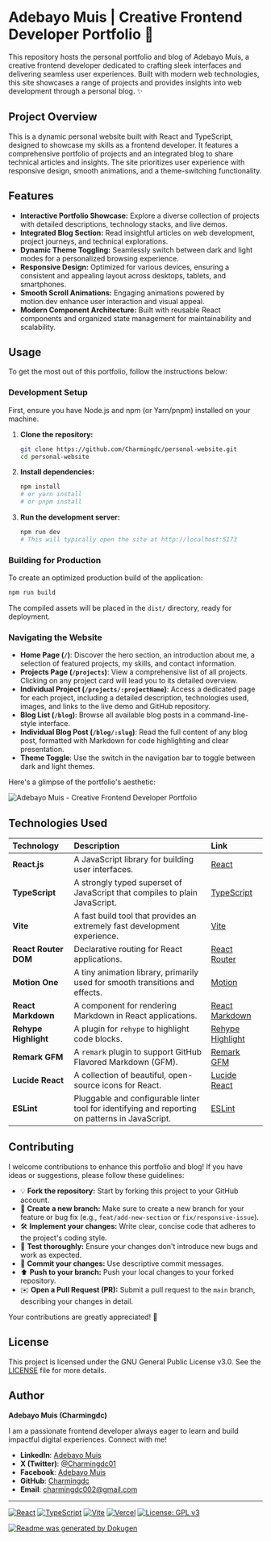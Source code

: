 # Adebayo Muis | Creative Frontend Developer Portfolio 🚀

This repository hosts the personal portfolio and blog of Adebayo Muis, a creative frontend developer dedicated to crafting sleek interfaces and delivering seamless user experiences. Built with modern web technologies, this site showcases a range of projects and provides insights into web development through a personal blog. ✨

## Project Overview

This is a dynamic personal website built with React and TypeScript, designed to showcase my skills as a frontend developer. It features a comprehensive portfolio of projects and an integrated blog to share technical articles and insights. The site prioritizes user experience with responsive design, smooth animations, and a theme-switching functionality.

## Features

*   **Interactive Portfolio Showcase:** Explore a diverse collection of projects with detailed descriptions, technology stacks, and live demos.
*   **Integrated Blog Section:** Read insightful articles on web development, project journeys, and technical explorations.
*   **Dynamic Theme Toggling:** Seamlessly switch between dark and light modes for a personalized browsing experience.
*   **Responsive Design:** Optimized for various devices, ensuring a consistent and appealing layout across desktops, tablets, and smartphones.
*   **Smooth Scroll Animations:** Engaging animations powered by motion.dev enhance user interaction and visual appeal.
*   **Modern Component Architecture:** Built with reusable React components and organized state management for maintainability and scalability.

## Usage

To get the most out of this portfolio, follow the instructions below:

### Development Setup

First, ensure you have Node.js and npm (or Yarn/pnpm) installed on your machine.

1.  **Clone the repository:**
    ```bash
    git clone https://github.com/Charmingdc/personal-website.git
    cd personal-website
    ```

2.  **Install dependencies:**
    ```bash
    npm install
    # or yarn install
    # or pnpm install
    ```

3.  **Run the development server:**
    ```bash
    npm run dev
    # This will typically open the site at http://localhost:5173
    ```

### Building for Production

To create an optimized production build of the application:

```bash
npm run build
```

The compiled assets will be placed in the `dist/` directory, ready for deployment.

### Navigating the Website

*   **Home Page (`/`)**: Discover the hero section, an introduction about me, a selection of featured projects, my skills, and contact information.
*   **Projects Page (`/projects`)**: View a comprehensive list of all projects. Clicking on any project card will lead you to its detailed overview.
*   **Individual Project (`/projects/:projectName`)**: Access a dedicated page for each project, including a detailed description, technologies used, images, and links to the live demo and GitHub repository.
*   **Blog List (`/blog`)**: Browse all available blog posts in a command-line-style interface.
*   **Individual Blog Post (`/blog/:slug`)**: Read the full content of any blog post, formatted with Markdown for code highlighting and clear presentation.
*   **Theme Toggle**: Use the switch in the navigation bar to toggle between dark and light themes.

Here's a glimpse of the portfolio's aesthetic:

![Adebayo Muis - Creative Frontend Developer Portfolio](https://adebayomuis.vercel.app/illustrations/astronaut.png.webp)

## Technologies Used

| Technology         | Description                                                                     | Link                                                                        |
| :----------------- | :------------------------------------------------------------------------------ | :-------------------------------------------------------------------------- |
| **React.js**       | A JavaScript library for building user interfaces.                              | [React](https://react.dev/)                                                 |
| **TypeScript**     | A strongly typed superset of JavaScript that compiles to plain JavaScript.      | [TypeScript](https://www.typescriptlang.org/)                               |
| **Vite**           | A fast build tool that provides an extremely fast development experience.        | [Vite](https://vitejs.dev/)                                                 |
| **React Router DOM** | Declarative routing for React applications.                                     | [React Router](https://reactrouter.com/)                                    |
| **Motion One**     | A tiny animation library, primarily used for smooth transitions and effects.    | [Motion](https://www.motion.dev/)                                           |
| **React Markdown** | A component for rendering Markdown in React applications.                       | [React Markdown](https://github.com/remarkjs/react-markdown)                |
| **Rehype Highlight** | A plugin for `rehype` to highlight code blocks.                                   | [Rehype Highlight](https://github.com/wooorm/rehype-highlight)             |
| **Remark GFM**     | A `remark` plugin to support GitHub Flavored Markdown (GFM).                    | [Remark GFM](https://github.com/remarkjs/remark-gfm)                        |
| **Lucide React**   | A collection of beautiful, open-source icons for React.                         | [Lucide React](https://lucide.dev/)                                         |
| **ESLint**         | Pluggable and configurable linter tool for identifying and reporting on patterns in JavaScript. | [ESLint](https://eslint.org/)                                               |

## Contributing

I welcome contributions to enhance this portfolio and blog! If you have ideas or suggestions, please follow these guidelines:

*   💡 **Fork the repository:** Start by forking this project to your GitHub account.
*   🌳 **Create a new branch:** Make sure to create a new branch for your feature or bug fix (e.g., `feat/add-new-section` or `fix/responsive-issue`).
*   🛠️ **Implement your changes:** Write clear, concise code that adheres to the project's coding style.
*   🧪 **Test thoroughly:** Ensure your changes don't introduce new bugs and work as expected.
*   📝 **Commit your changes:** Use descriptive commit messages.
*   ⬆️ **Push to your branch:** Push your local changes to your forked repository.
*   ✉️ **Open a Pull Request (PR):** Submit a pull request to the `main` branch, describing your changes in detail.

Your contributions are greatly appreciated! 🙏

## License

This project is licensed under the GNU General Public License v3.0. See the [LICENSE](LICENSE) file for more details.

## Author

**Adebayo Muis (Charmingdc)**

I am a passionate frontend developer always eager to learn and build impactful digital experiences. Connect with me!

*   **LinkedIn**: [Adebayo Muis](https://www.linkedin.com/in/adebayo-muis)
*   **X (Twitter)**: [@Charmingdc01](https://x.com/Charmingdc01)
*   **Facebook**: [Adebayo Muis](https://www.facebook.com/profile.php?id=61554495275289)
*   **GitHub**: [Charmingdc](https://github.com/Charmingdc)
*   **Email**: charmingdc002@gmail.com

---

[![React](https://img.shields.io/badge/React-61DAFB?style=flat-square&logo=react&logoColor=white)](https://react.dev/)
[![TypeScript](https://img.shields.io/badge/TypeScript-3178C6?style=flat-square&logo=typescript&logoColor=white)](https://www.typescriptlang.org/)
[![Vite](https://img.shields.io/badge/Vite-646CFF?style=flat-square&logo=vite&logoColor=white)](https://vitejs.dev/)
[![Vercel](https://img.shields.io/badge/Deployed%20on-Vercel-000000?style=flat-square&logo=vercel&logoColor=white)](https://vercel.com/)
[![License: GPL v3](https://img.shields.io/badge/License-GPLv3-blue.svg)](https://www.gnu.org/licenses/gpl-3.0)

[![Readme was generated by Dokugen](https://img.shields.io/badge/Readme%20was%20generated%20by-Dokugen-brightgreen)](https://www.npmjs.com/package/dokugen)
